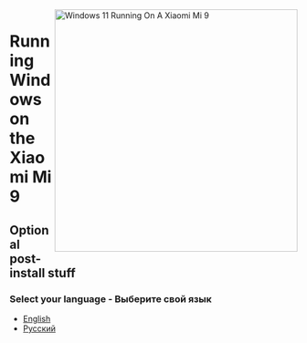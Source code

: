 <img align="right" src="https://raw.githubusercontent.com/woacepheus/Port-Windows-11-Xiaomi-Mi-9/main/cepheus.png" width="425" alt="Windows 11 Running On A Xiaomi Mi 9">

# Running Windows on the Xiaomi Mi 9

## Optional post-install stuff

### Select your language - Выберите свой язык

- [English](English/post-install-en.md)
- [Русский](Russian/post-install-ru.md)
